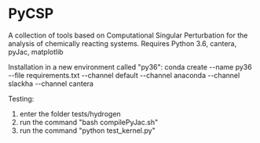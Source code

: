 # PyCSP
A collection of tools based on Computational Singular Perturbation for the analysis of chemically reacting systems. 
Requires Python 3.6, cantera, pyJac, matplotlib

Installation in a new environment called "py36":
conda create --name py36 --file requirements.txt --channel default --channel anaconda --channel slackha --channel cantera

Testing:
1) enter the folder tests/hydrogen
2) run the command "bash compilePyJac.sh"
3) run the command "python test_kernel.py"
